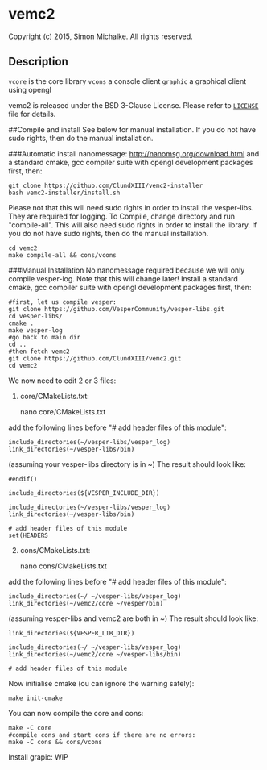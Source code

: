 
# vemc2

Copyright (c) 2015, Simon Michalke.
All rights reserved.

## Description

`vcore` is the core library
`vcons` a console client
`graphic` a graphical client using opengl

vemc2 is released under the BSD 3-Clause License.
Please refer to [`LICENSE`][license_link] file for details.

[license_link]:
https://github.com/ClundXIII/vemc2/blob/master/LICENSE

##Compile and install
See below for manual installation. If you do not have sudo rights, then do the manual installation.

###Automatic
install nanomessage: http://nanomsg.org/download.html
and a standard cmake, gcc compiler suite with opengl development packages first, then:

    git clone https://github.com/ClundXIII/vemc2-installer
    bash vemc2-installer/install.sh

Please not that this will need sudo rights in order to install the vesper-libs. They are required for logging.
To Compile, change directory and run "compile-all". This will also need sudo rights in order to install the library. If you do not have sudo rights, then do the manual installation.

    cd vemc2
    make compile-all && cons/vcons

###Manual Installation
No nanomessage required because we will only compile vesper-log. Note that this will change later!
Install a standard cmake, gcc compiler suite with opengl development packages first, then:

    #first, let us compile vesper:
    git clone https://github.com/VesperCommunity/vesper-libs.git
    cd vesper-libs/
    cmake .
    make vesper-log
    #go back to main dir
    cd ..
    #then fetch vemc2
    git clone https://github.com/ClundXIII/vemc2.git
    cd vemc2

We now need to edit 2 or 3 files:
1) core/CMakeLists.txt:

    nano core/CMakeLists.txt

add the following lines before "# add header files of this module":
    
    include_directories(~/vesper-libs/vesper_log)
    link_directories(~/vesper-libs/bin)

(assuming your vesper-libs directory is in ~) The result should look like:

    #endif()

    include_directories(${VESPER_INCLUDE_DIR})

    include_directories(~/vesper-libs/vesper_log)
    link_directories(~/vesper-libs/bin)

    # add header files of this module
    set(HEADERS

2) cons/CMakeLists.txt:

    nano cons/CMakeLists.txt

add the following lines before "# add header files of this module":
    
    include_directories(~/ ~/vesper-libs/vesper_log)
    link_directories(~/vemc2/core ~/vesper/bin)
    
(assuming vesper-libs and vemc2 are both in ~) The result should look like:

    link_directories(${VESPER_LIB_DIR})

    include_directories(~/ ~/vesper-libs/vesper_log)
    link_directories(~/vemc2/core ~/vesper-libs/bin)

    # add header files of this module

Now initialise cmake (ou can ignore the warning safely):

    make init-cmake

You can now compile the core and cons:

    make -C core
    #compile cons and start cons if there are no errors:
    make -C cons && cons/vcons

Install grapic: WIP
